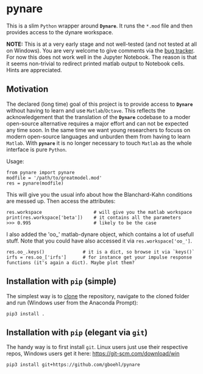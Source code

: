 # pynare

This is a slim `Python` wrapper around **`Dynare`**. It runs the `*.mod` file and then provides access to the dynare workspace. 

**NOTE:** This is at a very early stage and not well-tested (and not tested at all on Windows). You are very welcome to give comments via the [bug tracker](https://github.com/gboehl/pynare/issues). For now this does not work well in the Jupyter Notebook. The reason is that it seems non-trivial to redirect printed matlab output to Notebook cells. Hints are appreciated.


## Motivation
The declared (long time) goal of this project is to provide access to **`Dynare`** without having to learn and use `Matlab`/`Octave`. This reflects the acknowledgement that the translation of the **`Dynare`** codebase to a moder open-source alternative requires a major effort and can not be expected any time soon. In the same time we want young researchers to focuss on modern open-source languages and unburden them from having to learn `Matlab`. With **`pynare`** it is no longer necessary to touch `Matlab` as the whole interface is pure `Python`.


Usage:
```
from pynare import pynare
modfile = '/path/to/greatmodel.mod'
res = pynare(modfile)
```

This will give you the usual info about how the Blanchard-Kahn conditions are messed up. Then access the attributes:
```
res.workspace                   # will give you the matlab workspace
print(res.workspace['beta'])    # it contains all the parameters
>>> 0.995                       # likely to be the case
```

I also added the 'oo_' matlab-dynare object, which contains a lot of usefull stuff. Note that you could have also accessed it via `res.workspace['oo_']`.
```
res.oo_.keys()              # it is a dict, so browse it via `keys()`
irfs = res.oo_['irfs']      # for instance get your impulse response functions (it's again a dict). Maybe plot them?
```


## Installation with `pip` (simple)

The simplest way is to [clone](https://github.com/gboehl/pynare/archive/master.zip) the repository, navigate to the cloned folder and run (Windows user from the Anaconda Prompt):
```
pip3 install .
```

## Installation with `pip` (elegant via `git`)

The handy way is to first install `git`. Linux users just use their respective repos, Windows users get it here: https://git-scm.com/download/win

```
pip3 install git+https://github.com/gboehl/pynare
```
